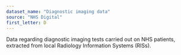 ```yaml
---
dataset_name: "Diagnostic imaging data"
source: "NHS Digital"
first_letter: D
---
```

Data regarding diagnostic imaging tests carried out on NHS patients, extracted from local Radiology Information Systems (RISs).